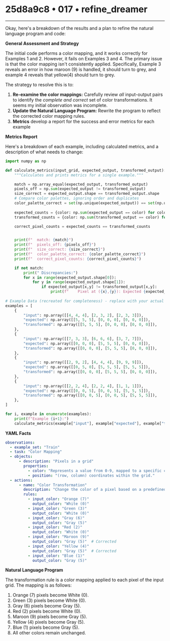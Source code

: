 # 25d8a9c8 • 017 • refine_dreamer

---
Okay, here's a breakdown of the results and a plan to refine the natural language program and code:

**General Assessment and Strategy**

The initial code performs a color mapping, and it works correctly for Examples 1 and 2. However, it fails on Examples 3 and 4. The primary issue is that the color mapping isn't consistently applied. Specifically, Example 3 reveals an error in how maroon (9) is handled, it should turn to grey, and example 4 reveals that yellow(4) should turn to grey.

The strategy to resolve this is to:

1.  **Re-examine the color mappings:** Carefully review *all* input-output pairs to identify the *complete and correct* set of color transformations. It seems my initial observation was incomplete.
2.  **Update the Natural Language Program:** Rewrite the program to reflect the corrected color mapping rules.
3. **Metrics** develop a report for the success and error metrics for each example

**Metrics Report**

Here's a breakdown of each example, including calculated metrics, and a description of what needs to change:

```python
import numpy as np

def calculate_metrics(input_grid, expected_output, transformed_output):
    """Calculates and prints metrics for a single example."""

    match = np.array_equal(expected_output, transformed_output)
    pixels_off = np.sum(expected_output != transformed_output)
    size_correct = expected_output.shape == transformed_output.shape
    # Compare color palettes, ignoring order and duplicates
    color_palette_correct = set(np.unique(expected_output)) == set(np.unique(transformed_output))
    
    expected_counts = {color: np.sum(expected_output == color) for color in np.unique(expected_output)}
    transformed_counts = {color: np.sum(transformed_output == color) for color in np.unique(transformed_output)}

    correct_pixel_counts = expected_counts == transformed_counts


    print(f"  match: {match}")
    print(f"  pixels_off: {pixels_off}")
    print(f"  size_correct: {size_correct}")
    print(f"  color_palette_correct: {color_palette_correct}")
    print(f"  correct_pixel_counts: {correct_pixel_counts}")

    if not match:
        print(" Discrepancies:")
        for x in range(expected_output.shape[0]):
            for y in range(expected_output.shape[1]):
                if expected_output[x,y] != transformed_output[x,y]:
                    print(f"    Pixel at ({x},{y}): Expected {expected_output[x,y]}, Got {transformed_output[x,y]}")
                    
# Example Data (recreated for completeness) - replace with your actual data loading
examples = [
    {
        "input": np.array([[4, 4, 4], [2, 3, 2], [2, 3, 3]]),
        "expected": np.array([[5, 5, 5], [0, 0, 0], [0, 0, 0]]),
        "transformed": np.array([[5, 5, 5], [0, 0, 0], [0, 0, 0]]),
    },
    {
        "input": np.array([[7, 3, 3], [6, 6, 6], [3, 7, 7]]),
        "expected": np.array([[0, 0, 0], [5, 5, 5], [0, 0, 0]]),
        "transformed": np.array([[0, 0, 0], [5, 5, 5], [0, 0, 0]]),
    },
    {
        "input": np.array([[2, 9, 2], [4, 4, 4], [9, 9, 9]]),
        "expected": np.array([[0, 5, 0], [5, 5, 5], [5, 5, 5]]),
        "transformed": np.array([[0, 0, 0], [5, 5, 5], [0, 0, 0]]),
    },
    {
        "input": np.array([[2, 2, 4], [2, 2, 4], [1, 1, 1]]),
        "expected": np.array([[0, 0, 5], [0, 0, 5], [5, 5, 5]]),
        "transformed": np.array([[0, 0, 5], [0, 0, 5], [5, 5, 5]]),
    },
]

for i, example in enumerate(examples):
    print(f"Example {i+1}:")
    calculate_metrics(example["input"], example["expected"], example["transformed"])

```

**YAML Facts**

```yaml
observations:
  - example_set: "Train"
  - task: "Color Mapping"
  - objects:
      - description: "Pixels in a grid"
        properties:
          - color: "Represents a value from 0-9, mapped to a specific color."
          - position: "(row, column) coordinates within the grid."
  - actions:
      - name: "Color Transformation"
        description: "Change the color of a pixel based on a predefined mapping."
        rules:
          - input_color: "Orange (7)"
            output_color: "White (0)"
          - input_color: "Green (3)"
            output_color: "White (0)"
          - input_color: "Gray (6)"
            output_color: "Gray (5)"
          - input_color: "Red (2)"
            output_color: "White (0)"
          - input_color: "Maroon (9)"
            output_color: "Gray (5)"  # Corrected
          - input_color: "Yellow (4)"
            output_color: "Gray (5)"  # Corrected
          - input_color: "Blue (1)"
            output_color: "Gray (5)"
```

**Natural Language Program**

The transformation rule is a color mapping applied to each pixel of the input grid. The mapping is as follows:

1.  Orange (7) pixels become White (0).
2.  Green (3) pixels become White (0).
3.  Gray (6) pixels become Gray (5).
4.  Red (2) pixels become White (0).
5.  Maroon (9) pixels become Gray (5).
6.  Yellow (4) pixels become Gray (5).
7.  Blue (1) pixels become Gray (5).
8.  All other colors remain unchanged.

